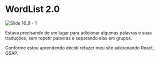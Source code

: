 # WordList 2.0

![Slide 16_9 - 1](https://user-images.githubusercontent.com/88716893/147798199-0b6bada8-4271-4291-95b5-78113fa52bf3.jpg)

Estava precisando de um lugar para adicionar algumas palavras e suas traduções, sem repetir palavras e separando elas em grupos.

Conforme estou aprendendo decidi refazer meu site adicionando React, GSAP.





